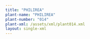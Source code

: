 ```yaml
---
title: "PHILIREA"
plant-name: "PHILIREA"
plant-number: "014"
plant-xml: /assets/xml/plant014.xml
layout: single-xml
---
```

